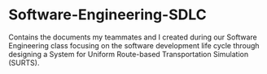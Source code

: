 # Software-Engineering-SDLC
Contains the documents my teammates and I created during our Software Engineering class focusing on the software development life cycle through designing a System for Uniform Route-based Transportation Simulation (SURTS).
